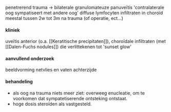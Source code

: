 penetrerend trauma -> bilaterale granulomateuze panuveïtis
'contralaterale oog sympatiseert met andere oog'
diffuse lymfocyten infiltraten in choroïd
meestal tussen 2w tot 3m na trauma (of operatie, ect...)

#### kliniek
uveïtis anterior (o.a. [[Keratitische precipitaten]]), choroïdale infiltraten (met [[Dalen-Fuchs nodules]]) die verlittekenen tot 'sunset glow'

#### aanvullend onderzoek
beeldvorming netvlies en vaten achterzijde

#### behandeling
- als oog na trauma niets meer ziet: overweeg enucleatie, om te voorkomen dat sympatetiserende ontsteking ontstaat.
- hoge dosis steroïden als vastgesteld.